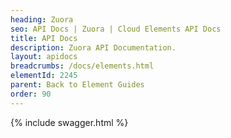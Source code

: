 ```yaml
---
heading: Zuora
seo: API Docs | Zuora | Cloud Elements API Docs
title: API Docs
description: Zuora API Documentation.
layout: apidocs
breadcrumbs: /docs/elements.html
elementId: 2245
parent: Back to Element Guides
order: 90
---
```


{% include swagger.html %}
